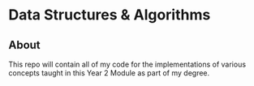 # Data Structures & Algorithms


## About <a name = "about"></a>

This repo will contain all of my code for the implementations of various concepts taught in this Year 2 Module as part of my degree. 
